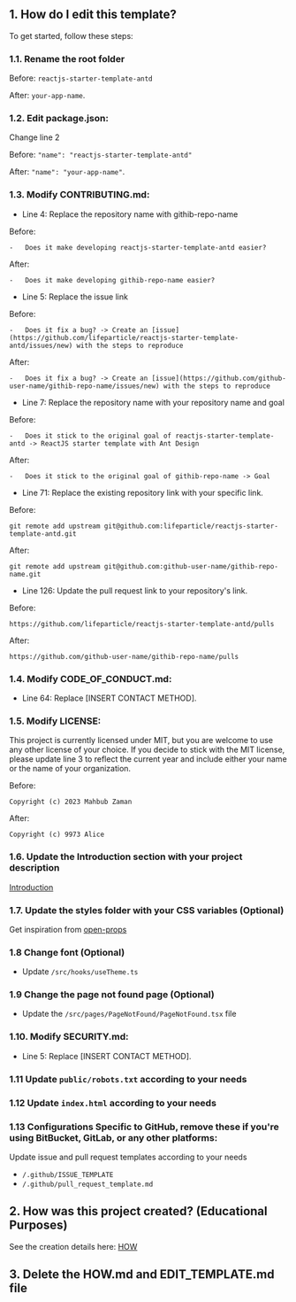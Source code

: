 ## 1. How do I edit this template?

To get started, follow these steps:

### 1.1. Rename the root folder

Before:
`reactjs-starter-template-antd`

After:
`your-app-name`.

### 1.2. Edit **package.json**:

Change line 2

Before:
`"name": "reactjs-starter-template-antd"`

After:
`"name": "your-app-name"`.

### 1.3. Modify **CONTRIBUTING.md**:

-   Line 4: Replace the repository name with githib-repo-name

Before:

```shell
-   Does it make developing reactjs-starter-template-antd easier?
```

After:

```shell
-   Does it make developing githib-repo-name easier?
```

-   Line 5: Replace the issue link

Before:

```shell
-   Does it fix a bug? -> Create an [issue](https://github.com/lifeparticle/reactjs-starter-template-antd/issues/new) with the steps to reproduce
```

After:

```shell
-   Does it fix a bug? -> Create an [issue](https://github.com/github-user-name/githib-repo-name/issues/new) with the steps to reproduce
```

-   Line 7: Replace the repository name with your repository name and goal

Before:

```shell
-   Does it stick to the original goal of reactjs-starter-template-antd -> ReactJS starter template with Ant Design
```

After:

```shell
-   Does it stick to the original goal of githib-repo-name -> Goal
```

-   Line 71: Replace the existing repository link with your specific link.

Before:

```shell
git remote add upstream git@github.com:lifeparticle/reactjs-starter-template-antd.git
```

After:

```shell
git remote add upstream git@github.com:github-user-name/githib-repo-name.git
```

-   Line 126: Update the pull request link to your repository's link.

Before:

```shell
https://github.com/lifeparticle/reactjs-starter-template-antd/pulls
```

After:

```shell
https://github.com/github-user-name/githib-repo-name/pulls
```

### 1.4. Modify **CODE_OF_CONDUCT.md**:

-   Line 64: Replace [INSERT CONTACT METHOD].

### 1.5. Modify **LICENSE**:

This project is currently licensed under MIT, but you are welcome to use any other license of your choice. If you decide to stick with the MIT license, please update line 3 to reflect the current year and include either your name or the name of your organization.

Before:

```
Copyright (c) 2023 Mahbub Zaman
```

After:

```
Copyright (c) 9973 Alice
```

### 1.6. Update the **Introduction** section with your project description

[Introduction](https://github.com/lifeparticle/reactjs-starter-template-antd/blob/main/README.md#1-introduction)

### 1.7. Update the **styles** folder with your CSS variables (Optional)

Get inspiration from [open-props](https://open-props.style/)

### 1.8 Change font (Optional)

-   Update `/src/hooks/useTheme.ts`

### 1.9 Change the page not found page (Optional)

-   Update the `/src/pages/PageNotFound/PageNotFound.tsx` file

### 1.10. Modify **SECURITY.md**:

-   Line 5: Replace [INSERT CONTACT METHOD].

### 1.11 Update `public/robots.txt` according to your needs

### 1.12 Update `index.html` according to your needs

### 1.13 Configurations Specific to GitHub, remove these if you're using BitBucket, GitLab, or any other platforms:

Update issue and pull request templates according to your needs

-   `/.github/ISSUE_TEMPLATE`
-   `/.github/pull_request_template.md`

## 2. How was this project created? (Educational Purposes)

See the creation details here: [HOW](./HOW.md)

## 3. Delete the **HOW.md** and **EDIT_TEMPLATE.md** file
